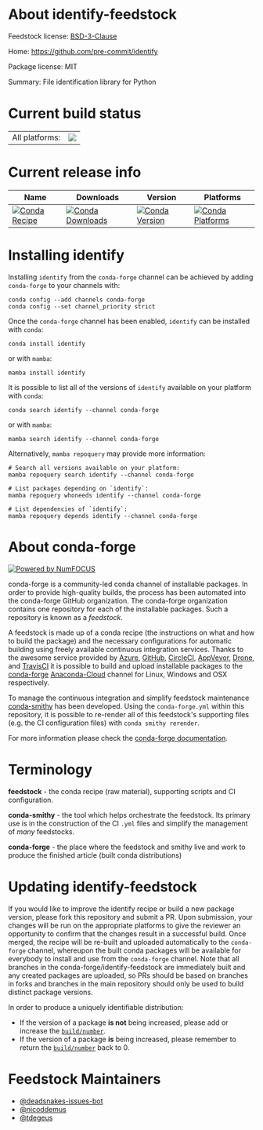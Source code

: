 About identify-feedstock
========================

Feedstock license: [BSD-3-Clause](https://github.com/conda-forge/identify-feedstock/blob/main/LICENSE.txt)

Home: https://github.com/pre-commit/identify

Package license: MIT

Summary: File identification library for Python

Current build status
====================


<table><tr><td>All platforms:</td>
    <td>
      <a href="https://dev.azure.com/conda-forge/feedstock-builds/_build/latest?definitionId=4915&branchName=main">
        <img src="https://dev.azure.com/conda-forge/feedstock-builds/_apis/build/status/identify-feedstock?branchName=main">
      </a>
    </td>
  </tr>
</table>

Current release info
====================

| Name | Downloads | Version | Platforms |
| --- | --- | --- | --- |
| [![Conda Recipe](https://img.shields.io/badge/recipe-identify-green.svg)](https://anaconda.org/conda-forge/identify) | [![Conda Downloads](https://img.shields.io/conda/dn/conda-forge/identify.svg)](https://anaconda.org/conda-forge/identify) | [![Conda Version](https://img.shields.io/conda/vn/conda-forge/identify.svg)](https://anaconda.org/conda-forge/identify) | [![Conda Platforms](https://img.shields.io/conda/pn/conda-forge/identify.svg)](https://anaconda.org/conda-forge/identify) |

Installing identify
===================

Installing `identify` from the `conda-forge` channel can be achieved by adding `conda-forge` to your channels with:

```
conda config --add channels conda-forge
conda config --set channel_priority strict
```

Once the `conda-forge` channel has been enabled, `identify` can be installed with `conda`:

```
conda install identify
```

or with `mamba`:

```
mamba install identify
```

It is possible to list all of the versions of `identify` available on your platform with `conda`:

```
conda search identify --channel conda-forge
```

or with `mamba`:

```
mamba search identify --channel conda-forge
```

Alternatively, `mamba repoquery` may provide more information:

```
# Search all versions available on your platform:
mamba repoquery search identify --channel conda-forge

# List packages depending on `identify`:
mamba repoquery whoneeds identify --channel conda-forge

# List dependencies of `identify`:
mamba repoquery depends identify --channel conda-forge
```


About conda-forge
=================

[![Powered by
NumFOCUS](https://img.shields.io/badge/powered%20by-NumFOCUS-orange.svg?style=flat&colorA=E1523D&colorB=007D8A)](https://numfocus.org)

conda-forge is a community-led conda channel of installable packages.
In order to provide high-quality builds, the process has been automated into the
conda-forge GitHub organization. The conda-forge organization contains one repository
for each of the installable packages. Such a repository is known as a *feedstock*.

A feedstock is made up of a conda recipe (the instructions on what and how to build
the package) and the necessary configurations for automatic building using freely
available continuous integration services. Thanks to the awesome service provided by
[Azure](https://azure.microsoft.com/en-us/services/devops/), [GitHub](https://github.com/),
[CircleCI](https://circleci.com/), [AppVeyor](https://www.appveyor.com/),
[Drone](https://cloud.drone.io/welcome), and [TravisCI](https://travis-ci.com/)
it is possible to build and upload installable packages to the
[conda-forge](https://anaconda.org/conda-forge) [Anaconda-Cloud](https://anaconda.org/)
channel for Linux, Windows and OSX respectively.

To manage the continuous integration and simplify feedstock maintenance
[conda-smithy](https://github.com/conda-forge/conda-smithy) has been developed.
Using the ``conda-forge.yml`` within this repository, it is possible to re-render all of
this feedstock's supporting files (e.g. the CI configuration files) with ``conda smithy rerender``.

For more information please check the [conda-forge documentation](https://conda-forge.org/docs/).

Terminology
===========

**feedstock** - the conda recipe (raw material), supporting scripts and CI configuration.

**conda-smithy** - the tool which helps orchestrate the feedstock.
                   Its primary use is in the construction of the CI ``.yml`` files
                   and simplify the management of *many* feedstocks.

**conda-forge** - the place where the feedstock and smithy live and work to
                  produce the finished article (built conda distributions)


Updating identify-feedstock
===========================

If you would like to improve the identify recipe or build a new
package version, please fork this repository and submit a PR. Upon submission,
your changes will be run on the appropriate platforms to give the reviewer an
opportunity to confirm that the changes result in a successful build. Once
merged, the recipe will be re-built and uploaded automatically to the
`conda-forge` channel, whereupon the built conda packages will be available for
everybody to install and use from the `conda-forge` channel.
Note that all branches in the conda-forge/identify-feedstock are
immediately built and any created packages are uploaded, so PRs should be based
on branches in forks and branches in the main repository should only be used to
build distinct package versions.

In order to produce a uniquely identifiable distribution:
 * If the version of a package **is not** being increased, please add or increase
   the [``build/number``](https://docs.conda.io/projects/conda-build/en/latest/resources/define-metadata.html#build-number-and-string).
 * If the version of a package **is** being increased, please remember to return
   the [``build/number``](https://docs.conda.io/projects/conda-build/en/latest/resources/define-metadata.html#build-number-and-string)
   back to 0.

Feedstock Maintainers
=====================

* [@deadsnakes-issues-bot](https://github.com/deadsnakes-issues-bot/)
* [@nicoddemus](https://github.com/nicoddemus/)
* [@tdegeus](https://github.com/tdegeus/)


